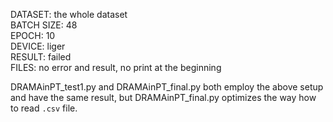 DATASET: the whole dataset  
BATCH SIZE: 48   
EPOCH: 10  
DEVICE: liger  
RESULT: failed  
FILES: no error and result, no print at the beginning

DRAMAinPT_test1.py and DRAMAinPT_final.py both employ the above setup and have the same result, but DRAMAinPT_final.py optimizes the way how to read `.csv` file. 
